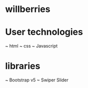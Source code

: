 # willberries
# User technologies
~ html
~ css
~ Javascript
# libraries
~ Bootstrap v5
~ Swiper Slider
